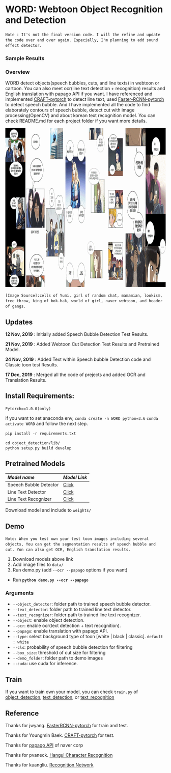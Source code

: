 # WORD: Webtoon Object Recognition and Detection

`Note : It's not the final version code. I will the refine and update the code over and over again. Especially, I'm planning to add sound effect detector.`
### Sample Results

### Overview

WORD detect objects(speech bubbles, cuts, and line texts) in webtoon or cartoon. You can also meet ocr(line text detection + recognition) results and English translation with papago API if you want. I have referenced and implemented [CRAFT-pytorch](https://github.com/clovaai/CRAFT-pytorch) to detect line text, used [Faster-RCNN-pytorch](https://github.com/jwyang/faster-rcnn.pytorch/tree/pytorch-1.0) to detect speech bubble. And I have implemented all the code to find elaborately contours of speech bubble, detect cut with image processing(OpenCV) and about korean text recognition model. You can check README.md for each project folder if you want more details.

<img width="1000" height="500" src="./figures/figure.gif">

`[Image Source]:cells of Yumi, girl of random chat, mamamian, lookism, free throw, king of bok-hak, world of girl, naver webtoon, and header of gangs. `


## Updates 
**12 Nov, 2019** : Initially added Speech Bubble Detection Test Results.

**21 Nov, 2019** : Added Webtoon Cut Detection Test Results and Pretrained Model.

**24 Nov, 2019** : Added Text within Speech bubble Detection code and Classic toon test Results.

**17 Dec, 2019** : Merged all the code of prejects and added OCR and Translation Results.

## Install Requirements: 
`Pytorch==1.0.0(only)`

if you want to set anaconda env, `conda create -n WORD python=3.6` `conda activate WORD` and follow the next step.

```
pip install -r requirements.txt
```        
```
cd object_detection/lib/
python setup.py build develop
```    

## Pretrained Models
 *Model name* | *Model Link* |
 | :--- | :--- |
Speech Bubble Detector | [Click](https://drive.google.com/open?id=1F10sRXWuICKuSQclaUnQVBo1rlxa6ogR)
Line Text Detector | [Click](https://drive.google.com/open?id=1gL0-2IdSqIBN1o3W2AWEtOQRab-t5wx8)
Line Text Recognizer | [Click](https://drive.google.com/open?id=1hhAER4rz6Ucgs0J-VzPuIeXbN5ReDOka)

Download model and include to `weights/`

## Demo
`Note: When you test own your test toon images including several objects, You can get the segmentation results of speech bubble and cut. Yon can also get OCR, English translation results.`
1. Download models above link
2. Add image files to `data/`
3. Run demo.py (add `--ocr --papago` options if you want)

- Run **`python demo.py --ocr --papago `**

### Arguments

* `--object_detector`: folder path to trained speech bubble detector.
* `--text_detector`: folder path to trained line text detector.
* `--text_recognizer`: folder path to trained line text recognizer.
* `--object`: enable object detection.
* `--ocr`: enable ocr(text detection + text recognition). 
* `--papago`: enable translation with papago API. 
* `--type`: select background type of toon [white | black | classic]. `default : white`
* `--cls`: probability of speech bubble detection for filtering 
* `--box_size`: threshold of cut size for filtering
* `--demo_folder`: folder path to demo images
* `--cuda`: use cuda for inference.



## Train
If you want to train own your model, you can check `train.py` of [object_detection](./object_detection/), [text_detection](./text_detection/), or [text_recognition](./text_recognition/)

## Reference
Thanks for jwyang. [FasterRCNN-pytorch](https://github.com/jwyang/faster-rcnn.pytorch/tree/pytorch-1.0) for train and test.

Thanks for Youngmin Baek. [CRAFT-pytorch](https://github.com/clovaai/CRAFT-pytorch) for test.

Thanks for [papago API](https://github.com/naver/naver-openapi-guide/tree/master/ko/papago-apis) of naver corp

Thanks for pvaneck. [Hangul Character Recognition](https://github.com/IBM/tensorflow-hangul-recognition)

Thanks for kuangliu. [Recognition Network](https://github.com/kuangliu/pytorch-cifar)
